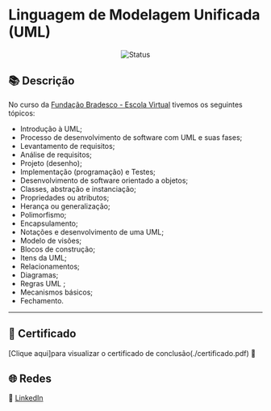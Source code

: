 # Linguagem de Modelagem Unificada (UML)

<div align="center">

![Status](https://img.shields.io/badge/Status-Concluído-%2300C851)
</div>

## 📚 Descrição

No curso da [Fundação Bradesco - Escola Virtual](https://lms.ev.org.br/mpls/Custom/Cds/COURSES/3242-UMLv2/curso/modulo-0.html) tivemos os seguintes tópicos:

- Introdução à UML;
- Processo de desenvolvimento de software com UML e suas fases;
- Levantamento de requisitos;
- Análise de requisitos;
- Projeto (desenho);
- Implementação (programação) e Testes;
- Desenvolvimento de software orientado a objetos;
- Classes, abstração e instanciação;
- Propriedades ou atributos;
- Herança ou generalização;
- Polimorfismo;
- Encapsulamento;
- Notações e desenvolvimento de uma UML;
- Modelo de visões;
- Blocos de construção;
- Itens da UML;
- Relacionamentos;
- Diagramas;
- Regras UML ;
- Mecanismos básicos;
- Fechamento.

---

## 📜 Certificado

[Clique aqui]para visualizar o certificado de conclusão(./certificado.pdf) 🏅



## 🌐 Redes

🔗 [LinkedIn](https://www.linkedin.com/in/diegommoreira-analista-dados) 
